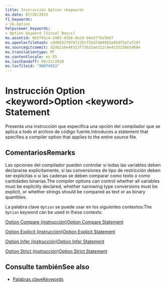 ```yaml
---
title: Instrucción Option <keyword>
ms.date: 07/20/2015
f1_keywords:
- vb.option
helpviewer_keywords:
- Option keyword [Visual Basic]
ms.assetid: 6b2f41c4-2403-43b6-8a14-94a3775e5b47
ms.openlocfilehash: cdd693270747125cf55d7484981e05df5afaf29f
ms.sourcegitcommit: d2db216e46323f73b32ae312c9e4135258e5d68e
ms.translationtype: MT
ms.contentlocale: es-ES
ms.lasthandoff: 09/22/2020
ms.locfileid: "90874933"
---
```

# <a name="option-keyword-statement"></a><span data-ttu-id="7e089-102">Instrucción Option \<keyword></span><span class="sxs-lookup"><span data-stu-id="7e089-102">Option \<keyword> Statement</span></span>

<span data-ttu-id="7e089-103">Presenta una instrucción que especifica una opción del compilador que se aplica a todo el archivo de código fuente.</span><span class="sxs-lookup"><span data-stu-id="7e089-103">Introduces a statement that specifies a compiler option that applies to the entire source file.</span></span>  
  
## <a name="remarks"></a><span data-ttu-id="7e089-104">Comentarios</span><span class="sxs-lookup"><span data-stu-id="7e089-104">Remarks</span></span>  

 <span data-ttu-id="7e089-105">Las opciones del compilador pueden controlar si todas las variables deben declararse explícitamente, si las conversiones de tipo de restricción deben ser explícitas o si las cadenas se deben comparar como texto o como cantidades binarias.</span><span class="sxs-lookup"><span data-stu-id="7e089-105">The compiler options can control whether all variables must be explicitly declared, whether narrowing type conversions must be explicit, or whether strings should be compared as text or as binary quantities.</span></span>  
  
 <span data-ttu-id="7e089-106">La palabra clave `Option` se puede usar en los siguientes contextos:</span><span class="sxs-lookup"><span data-stu-id="7e089-106">The `Option` keyword can be used in these contexts:</span></span>  
  
 [<span data-ttu-id="7e089-107">Option Compare (instrucción)</span><span class="sxs-lookup"><span data-stu-id="7e089-107">Option Compare Statement</span></span>](option-compare-statement.md)  
  
 [<span data-ttu-id="7e089-108">Option Explicit (instrucción)</span><span class="sxs-lookup"><span data-stu-id="7e089-108">Option Explicit Statement</span></span>](option-explicit-statement.md)  
  
 [<span data-ttu-id="7e089-109">Option Infer (instrucción)</span><span class="sxs-lookup"><span data-stu-id="7e089-109">Option Infer Statement</span></span>](option-infer-statement.md)  
  
 [<span data-ttu-id="7e089-110">Option Strict (instrucción)</span><span class="sxs-lookup"><span data-stu-id="7e089-110">Option Strict Statement</span></span>](option-strict-statement.md)  
  
## <a name="see-also"></a><span data-ttu-id="7e089-111">Consulte también</span><span class="sxs-lookup"><span data-stu-id="7e089-111">See also</span></span>

- [<span data-ttu-id="7e089-112">Palabras clave</span><span class="sxs-lookup"><span data-stu-id="7e089-112">Keywords</span></span>](../keywords/index.md)
